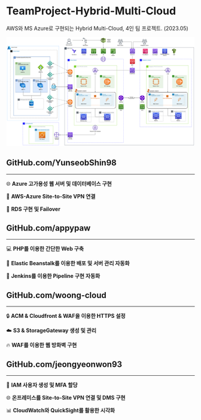 # TeamProject-Hybrid-Multi-Cloud
AWS와 MS Azure로 구현되는 Hybrid Multi-Cloud, 4인 팀 프로젝트. (2023.05)

![구성도](https://github.com/Appypaw/TeamProject-Hybrid-Multi-Cloud/blob/main/Architect.png?raw=true)

## GitHub.com/YunseobShin98
---
🌐 **Azure 고가용성 웹 서버 및 데이터베이스 구현**

🔗 **AWS-Azure Site-to-Site VPN 연결**

💾 **RDS 구현 및 Failover**

## GitHub.com/appypaw
---
💻 **PHP를 이용한 간단한 Web 구축**

🚀 **Elastic Beanstalk를 이용한 배포 및 서버 관리 자동화**

🔧 **Jenkins를 이용한 Pipeline 구현 자동화**

## GitHub.com/woong-cloud
---
🔒 **ACM & Cloudfront & WAF을 이용한 HTTPS 설정**

☁️ **S3 & StorageGateway 생성 및 관리**

🔥 **WAF를 이용한 웹 방화벽 구현**

## GitHub.com/jeongyeonwon93
---
🔑 **IAM 사용자 생성 및 MFA 할당**

🌐 **온프레미스를 Site-to-Site VPN 연결 및 DMS 구현**

📊 **CloudWatch와 QuickSight를 활용한 시각화**


